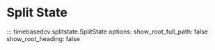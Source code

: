 # Split State

::: timebasedcv.splitstate.SplitState
    options:
        show_root_full_path: false
        show_root_heading: false
